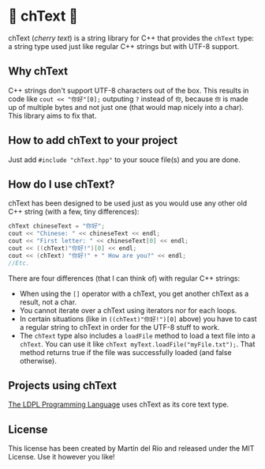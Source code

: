 # 🌸 chText 🌸
chText (*cherry text*) is a string library for C++ that provides the `chText` type: a string type used just like regular C++ strings but with UTF-8 support.

## Why chText

C++ strings don't support UTF-8 characters out of the box. This results in code like `cout << "你好"[0];` outputing `?` instead of `你`, because `你` is made up of multiple bytes and not just one (that would map nicely into a char). This library aims to fix that.

## How to add chText to your project

Just add `#include "chText.hpp"` to your souce file(s) and you are done.

## How do I use chText?

chText has been designed to be used just as you would use any other old C++ string (with a few, tiny differences):

```c++
chText chineseText = "你好";
cout << "Chinese: " << chineseText << endl;
cout << "First letter: " << chineseText[0] << endl;
cout << ((chText)"你好!")[0] << endl;
cout << (chText) "你好!" + " How are you?" << endl;
//Etc.
```

There are four differences (that I can think of) with regular C++ strings:
 - When using the `[]` operator with a chText, you get another chText as a result, not a char.
 - You cannot iterate over a chText using iterators nor for each loops.
 - In certain situations (like in `((chText)"你好!")[0]` above) you have to cast a regular string to chText in order for the UTF-8 stuff to work.
 - The `chText` type also includes a `loadFile` method to load a text file into a `chText`. You can use it like `chText myText.loadFile("myFile.txt");`. That method returns true if the file was successfully loaded (and false otherwise).

 ## Projects using chText
 [The LDPL Programming Language](https://github.com/lartu/ldpl) uses chText as its core text type.
 
 ## License
This license has been created by Martín del Río and released under the MIT License. Use it however you like!
